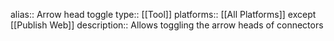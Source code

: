 alias:: Arrow head toggle
type:: [[Tool]]
platforms:: [[All Platforms]] except [[Publish Web]]
description:: Allows toggling the arrow heads of connectors
